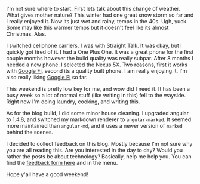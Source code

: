 I'm not sure where to start. First lets talk about this change of weather. What gives mother nature? This winter had one great snow storm so far and I really enjoyed it. Now its just wet and rainy, temps in the 40s. Ugh, yuck. Some may like this warmer temps but it doesn't feel like its almost Christmas. Alas.

I switched cellphone carriers. I was with Straight Talk. It was okay, but I quickly got tired of it. I had a One Plus One. It was a great phone for the first couple months however the build quality was really subpar. After 8 months I needed a new phone. I selected the Nexus 5X. Two reasons, first it works with [Google Fi](https://fi.google.com/about/), second its a quality built phone. I am really enjoying it. I'm also really liking [Google Fi](https://fi.google.com/about/) so far.

This weekend is pretty low key for me, and wow did I need it. It has been a busy week so a lot of normal stuff (like writing in this) fell to the wayside. Right now I'm doing laundry, cooking, and writing this.

As for the blog build, I did some minor house cleaning. I upgraded angular to 1.4.8, and switched my markdown renderer to `angular-marked`. It seemed more maintained than `angular-md`, and it uses a newer version of `marked` behind the scenes.

I decided to collect feedback on this blog. Mostly because I'm not sure why you are all reading this. Are you interested in the day to day? Would you rather the posts be about technology? Basically, help me help you. You can find the [feedback form here](http://goo.gl/forms/RzKOcVq2YN) and in the menu.

Hope y'all have a good weekend!
